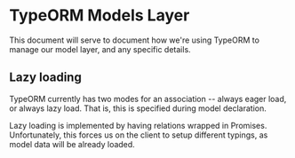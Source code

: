 # TypeORM Models Layer

This document will serve to document how we're using TypeORM to manage our 
model layer, and any specific details.

## Lazy loading

TypeORM currently has two modes for an association -- always eager load, or always 
lazy load. That is, this is specified during model declaration.

Lazy loading is implemented by having relations wrapped in Promises.
Unfortunately, this forces us on the client to setup different typings, as model data will
be already loaded.
